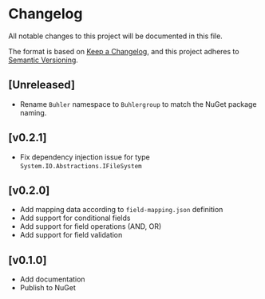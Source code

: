 # Changelog

All notable changes to this project will be documented in this file.

The format is based on [Keep a Changelog](https://keepachangelog.com/en/1.0.0/),
and this project adheres to [Semantic Versioning](https://semver.org/spec/v2.0.0.html).

## [Unreleased]

- Rename `Buhler` namespace to `Buhlergroup` to match the NuGet package naming.

## [v0.2.1]

- Fix dependency injection issue for type `System.IO.Abstractions.IFileSystem`

## [v0.2.0]

- Add mapping data according to `field-mapping.json` definition
- Add support for conditional fields
- Add support for field operations (AND, OR)
- Add support for field validation

## [v0.1.0]

- Add documentation
- Publish to NuGet
